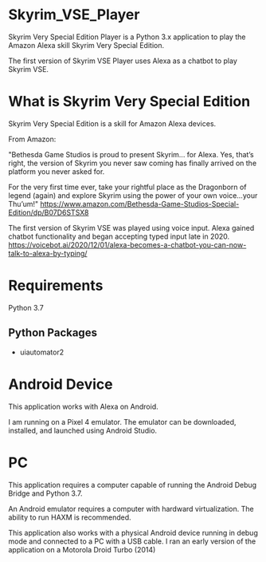 # Skyrim_VSE_Player

Skyrim Very Special Edition Player is a Python 3.x application to play the Amazon Alexa skill Skyrim Very Special Edition. 

The first version of Skyrim VSE Player uses Alexa as a chatbot to play Skyrim VSE.


# What is Skyrim Very Special Edition

Skyrim Very Special Edition is a skill for Amazon Alexa devices. 

From Amazon:

"Bethesda Game Studios is proud to present Skyrim... for Alexa. Yes, that’s right, the version of Skyrim you never saw coming has finally arrived on the platform you never asked for.

For the very first time ever, take your rightful place as the Dragonborn of legend (again) and explore Skyrim using the power of your own voice...your Thu’um!"
https://www.amazon.com/Bethesda-Game-Studios-Special-Edition/dp/B07D6STSX8

The first version of Skyrim VSE was played using voice input. Alexa gained chatbot functionality and began accepting typed input late in 2020. 
https://voicebot.ai/2020/12/01/alexa-becomes-a-chatbot-you-can-now-talk-to-alexa-by-typing/


# Requirements

Python 3.7

## Python Packages
* uiautomator2

# Android Device

This application works with Alexa on Android. 

I am running on a Pixel 4 emulator. The emulator can be downloaded, installed, and launched using Android Studio. 

# PC

This application requires a computer capable of running the Android Debug Bridge and Python 3.7. 

An Android emulator requires a computer with hardward virtualization. The ability to run HAXM is recommended.

This application also works with a physical Android device running in debug mode and connected to a PC with a USB cable. I ran an early version of the application on a Motorola Droid Turbo (2014)





